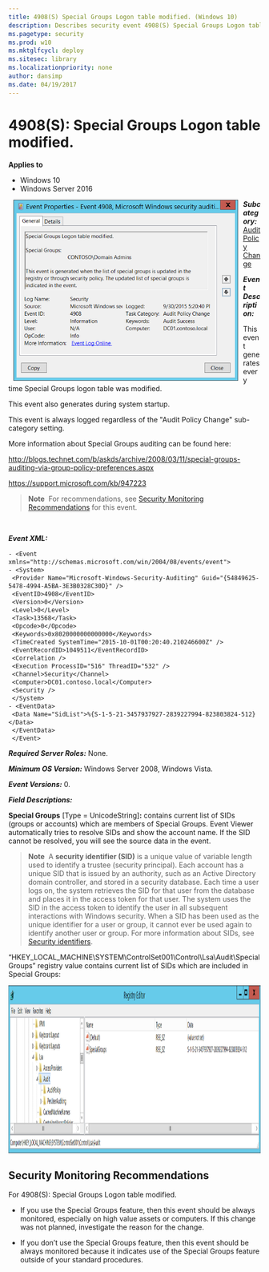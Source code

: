 ```yaml
---
title: 4908(S) Special Groups Logon table modified. (Windows 10)
description: Describes security event 4908(S) Special Groups Logon table modified.
ms.pagetype: security
ms.prod: w10
ms.mktglfcycl: deploy
ms.sitesec: library
ms.localizationpriority: none
author: dansimp
ms.date: 04/19/2017
---
```


# 4908(S): Special Groups Logon table modified.

**Applies to**
-   Windows 10
-   Windows Server 2016


<img src="images/event-4908.png" alt="Event 4908 illustration" width="449" height="361" hspace="10" align="left" />

***Subcategory:***&nbsp;[Audit Policy Change](audit-audit-policy-change.md)

***Event Description:***

This event generates every time Special Groups logon table was modified.

This event also generates during system startup.

This event is always logged regardless of the "Audit Policy Change" sub-category setting.

More information about Special Groups auditing can be found here:

<http://blogs.technet.com/b/askds/archive/2008/03/11/special-groups-auditing-via-group-policy-preferences.aspx>

<https://support.microsoft.com/kb/947223>

> **Note**&nbsp;&nbsp;For recommendations, see [Security Monitoring Recommendations](#security-monitoring-recommendations) for this event.

<br clear="all">

***Event XML:***
```
- <Event xmlns="http://schemas.microsoft.com/win/2004/08/events/event">
- <System>
 <Provider Name="Microsoft-Windows-Security-Auditing" Guid="{54849625-5478-4994-A5BA-3E3B0328C30D}" /> 
 <EventID>4908</EventID> 
 <Version>0</Version> 
 <Level>0</Level> 
 <Task>13568</Task> 
 <Opcode>0</Opcode> 
 <Keywords>0x8020000000000000</Keywords> 
 <TimeCreated SystemTime="2015-10-01T00:20:40.210246600Z" /> 
 <EventRecordID>1049511</EventRecordID> 
 <Correlation /> 
 <Execution ProcessID="516" ThreadID="532" /> 
 <Channel>Security</Channel> 
 <Computer>DC01.contoso.local</Computer> 
 <Security /> 
 </System>
- <EventData>
 <Data Name="SidList">%{S-1-5-21-3457937927-2839227994-823803824-512}</Data> 
 </EventData>
 </Event>

```

***Required Server Roles:*** None.

***Minimum OS Version:*** Windows Server 2008, Windows Vista.

***Event Versions:*** 0.

***Field Descriptions:***

**Special Groups** \[Type = UnicodeString\]**:** contains current list of SIDs (groups or accounts) which are members of Special Groups. Event Viewer automatically tries to resolve SIDs and show the account name. If the SID cannot be resolved, you will see the source data in the event.

> **Note**&nbsp;&nbsp;A **security identifier (SID)** is a unique value of variable length used to identify a trustee (security principal). Each account has a unique SID that is issued by an authority, such as an Active Directory domain controller, and stored in a security database. Each time a user logs on, the system retrieves the SID for that user from the database and places it in the access token for that user. The system uses the SID in the access token to identify the user in all subsequent interactions with Windows security. When a SID has been used as the unique identifier for a user or group, it cannot ever be used again to identify another user or group. For more information about SIDs, see [Security identifiers](/windows/access-protection/access-control/security-identifiers).

“HKEY\_LOCAL\_MACHINE\\SYSTEM\\ControlSet001\\Control\\Lsa\\Audit\\SpecialGroups” registry value contains current list of SIDs which are included in Special Groups:

<img src="images/registry-editor-audit.png" alt="Registry Editor Audit key illustration" width="1440" height="335" />

## Security Monitoring Recommendations

For 4908(S): Special Groups Logon table modified.

-   If you use the Special Groups feature, then this event should be always monitored, especially on high value assets or computers. If this change was not planned, investigate the reason for the change.

-   If you don’t use the Special Groups feature, then this event should be always monitored because it indicates use of the Special Groups feature outside of your standard procedures.

